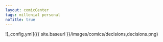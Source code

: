 ```yaml
---
layout: comicCenter
tags: millenial personal
noTitle: true
---
```


![_config.yml]({{ site.baseurl }}/images/comics/decisions,decisions.png)
